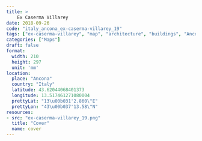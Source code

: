 ```yaml
---
title: > 
    Ex Caserma Villarey
date: 2018-09-26
code: "italy_ancona_ex-caserma-villarey_19"
tags: ["ex-caserma-villarey", "map", "architecture", "buildings", "Ancona", "Italy"]
categories: ["Maps"]
draft: false
format:
  width: 210
  height: 297
  unit: 'mm'
location:
  place: "Ancona"
  country: "Italy"
  latitude: 43.62044068401373
  longitude: 13.517461271080004
  prettyLat: "13\u00b031'2.860\"E"
  prettyLon: "43\u00b037'13.58\"N"
resources:
- src: "ex-caserma-villarey_19.png"
  title: "Cover"
  name: cover
---
```

